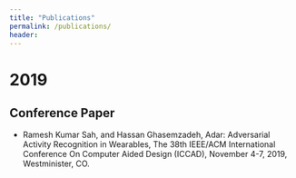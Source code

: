```yaml
---
title: "Publications"
permalink: /publications/
header: 
---
```


# 2019 
## Conference Paper
-  Ramesh Kumar Sah, and Hassan Ghasemzadeh, Adar: Adversarial Activity Recognition in Wearables, The 38th IEEE/ACM International Conference On Computer Aided Design (ICCAD), November 4-7, 2019, Westminister, CO.
